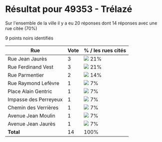 # Résultat pour 49353 - Trélazé

Sur l'ensemble de la ville il y a eu 20 réponses dont 14 réponses avec une rue citée (70%)

9 points noirs identifiés

| Rue | Vote | % / les rues cités|
|-----|------|-------------------|
| Rue Jean Jaurès | 3 | <img src="../../img/bar_21.gif" />&nbsp;21%|
| Rue Ferdinand Vest | 3 | <img src="../../img/bar_21.gif" />&nbsp;21%|
| Rue Parmentier | 2 | <img src="../../img/bar_14.gif" />&nbsp;14%|
| Rue Raymond Lefèvre | 1 | <img src="../../img/bar_7.gif" />&nbsp;7%|
| Place Alain Gentric | 1 | <img src="../../img/bar_7.gif" />&nbsp;7%|
| Impasse des Perreyeux | 1 | <img src="../../img/bar_7.gif" />&nbsp;7%|
| Chemin des Verrières | 1 | <img src="../../img/bar_7.gif" />&nbsp;7%|
| Avenue Jean Moulin | 1 | <img src="../../img/bar_7.gif" />&nbsp;7%|
| Avenue Jean Jaurès | 1 | <img src="../../img/bar_7.gif" />&nbsp;7%|
| **Total** | 14 | 100%|
